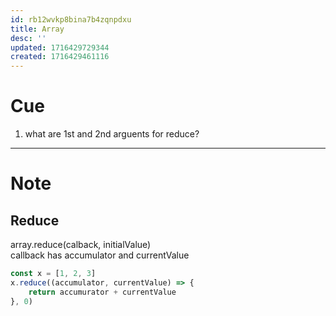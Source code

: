 ```yaml
---
id: rb12wvkp8bina7b4zqnpdxu
title: Array
desc: ''
updated: 1716429729344
created: 1716429461116
---
```


# Cue
1. what are 1st and 2nd arguents for reduce?

<hr>

# Note
## Reduce
array.reduce(calback, initialValue)<br />
callback has accumulator and currentValue
```typescript
const x = [1, 2, 3]
x.reduce((accumulator, currentValue) => {
    return accumurator + currentValue
}, 0)
```